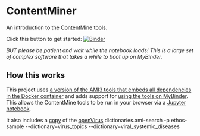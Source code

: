 # ContentMiner
An introduction to the [ContentMine](http://contentmine.org/) [tools](http://contentmine.github.io/).

Click this button to get started: [![Binder](https://mybinder.org/badge_logo.svg)](https://mybinder.org/v2/gh/anjackson/contentminer/master?filepath=01-Introduction.ipynb)

_BUT please be patient and wait while the notebook loads! This is a large set of complex software that takes a while to boot up on MyBinder._

## How this works

This project uses [a version of the AMI3 tools that embeds all dependencies in the Docker container](https://github.com/anjackson/ami3) and adds support for [using the tools on MyBinder](https://mybinder.readthedocs.io/en/latest/tutorials/dockerfile.html). This allows the ContentMine tools to be run in your browser via a [Jupyter notebook](https://jupyter.org/).

It also includes a [copy](./dictionaries) of the [openVirus](https://github.com/petermr/openVirus) dictionaries.ami-search -p ethos-sample --dictionary=virus_topics --dictionary=viral_systemic_diseases
